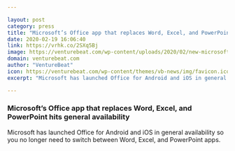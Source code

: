 ```yaml
---

layout: post
category: press
title: "Microsoft’s Office app that replaces Word, Excel, and PowerPoint hits general availability"
date: 2020-02-19 16:06:40
link: https://vrhk.co/2SXq5Bj
image: https://venturebeat.com/wp-content/uploads/2020/02/new-microsoft-office-mobile-app.png?w=1200&strip=all
domain: venturebeat.com
author: "VentureBeat"
icon: https://venturebeat.com/wp-content/themes/vb-news/img/favicon.ico
excerpt: "Microsoft has launched Office for Android and iOS in general availability so you no longer need to switch between Word, Excel, and PowerPoint apps."

---
```


### Microsoft’s Office app that replaces Word, Excel, and PowerPoint hits general availability

Microsoft has launched Office for Android and iOS in general availability so you no longer need to switch between Word, Excel, and PowerPoint apps.